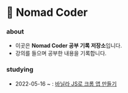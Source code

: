 # 📝 Nomad Coder

### about
- 이곳은 **Nomad Coder 공부 기록 저장소**입니다.
- 강의를 들으며 공부한 내용을 기록합니다.

### studying
- 2022-05-16 ~ : [바닐라 JS로 크롬 앱 만들기](https://nomadcoders.co/javascript-for-beginners)
